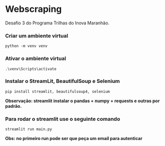 # Webscraping
Desafio 3 do Programa Trilhas do Inova Maranhão.

### Criar um ambiente virtual
```
python -m venv venv
```

### Ativar o ambiente virtual
```
.\venv\Scripts\activate
```

### Instalar o StreamLit, BeautifulSoup e Selenium
```
pip install streamlit, beautifulsoup4, selenium
```

**Observação: streamlit instalar o pandas + numpy + requests e outras por padrão.**

### Para rodar o streamlit use o seguinte comando
```
streamlit run main.py
```
**Obs: no primeiro run pode ser que peça um email para autenticar**
